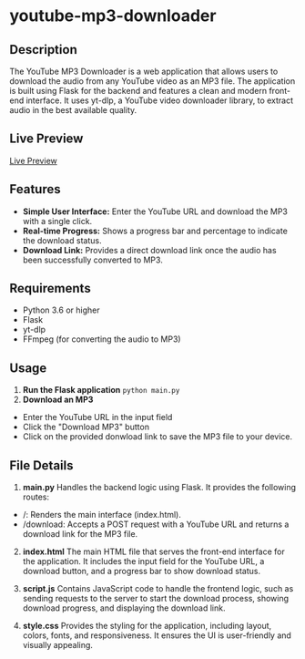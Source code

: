 # youtube-mp3-downloader

## Description

The YouTube MP3 Downloader is a web application that allows users to download the audio from any YouTube video as an MP3 file. The application is built using Flask for the backend and features a clean and modern front-end interface. It uses yt-dlp, a YouTube video downloader library, to extract audio in the best available quality.

## Live Preview

[Live Preview](https://mjanputra.github.io/youtube-mp3-downloader/)

## Features

- **Simple User Interface:** Enter the YouTube URL and download the MP3 with a single click.
- **Real-time Progress:** Shows a progress bar and percentage to indicate the download status.
- **Download Link:** Provides a direct download link once the audio has been successfully converted to MP3.

## Requirements

- Python 3.6 or higher
- Flask
- yt-dlp
- FFmpeg (for converting the audio to MP3)

## Usage

1. **Run the Flask application**
   `python main.py`
2. **Download an MP3**

- Enter the YouTube URL in the input field
- Click the "Download MP3" button
- Click on the provided donwload link to save the MP3 file to your device.

## File Details

1. **main.py**
   Handles the backend logic using Flask. It provides the following routes:

- /: Renders the main interface (index.html).
- /download: Accepts a POST request with a YouTube URL and returns a download link for the MP3 file.

2. **index.html**
   The main HTML file that serves the front-end interface for the application. It includes the input field for the YouTube URL, a download button, and a progress bar to show download status.

3. **script.js**
   Contains JavaScript code to handle the frontend logic, such as sending requests to the server to start the download process, showing download progress, and displaying the download link.

4. **style.css**
   Provides the styling for the application, including layout, colors, fonts, and responsiveness. It ensures the UI is user-friendly and visually appealing.
